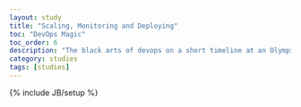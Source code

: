 ```yaml
---
layout: study
title: "Scaling, Monitoring and Deploying"
toc: "DevOps Magic"
toc_order: 6
description: "The black arts of devops on a short timeline at an Olympic scale."
category: studies
tags: [studies]
---
```

{% include JB/setup %}
